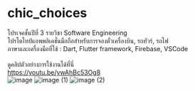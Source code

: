 # chic_choices

โปรเจคชั้นปีที่ 3 รายวิชา Software Engineering\
โปรโตไทป์แอพพลิเคชั่นมือถือสำหรับการจองตั๋วเครื่องบิน, รถทัวร์, รถไฟ\
ภาษาและเครื่องมือที่ใช้ : Dart, Flutter framework, Firebase, VSCode\
\
ดูคลิปตัวอย่างการใช้งานได้ที่นี่\
https://youtu.be/ywAhBc53Og8 \
![image](https://github.com/tomamac/ChicChoices/assets/98507014/ae24526c-0f86-4965-9043-6f2aeb5da860)
![image (1)](https://github.com/tomamac/ChicChoices/assets/98507014/741f01de-0399-4a35-bf4b-63a093d7a557)
![image (2)](https://github.com/tomamac/ChicChoices/assets/98507014/94ea2198-1c68-4156-92e7-994be9f86d3d)
